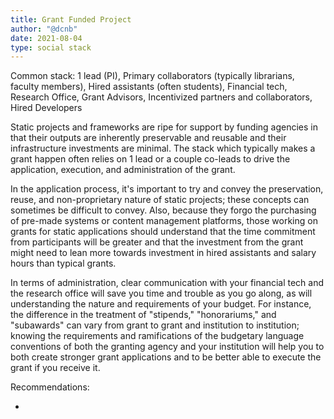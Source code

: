 ```yaml
---
title: Grant Funded Project
author: "@dcnb"
date: 2021-08-04
type: social stack
---
```


Common stack: 1 lead (PI), Primary collaborators (typically librarians, faculty members), Hired assistants (often students), Financial tech, Research Office, Grant Advisors, Incentivized partners and collaborators, Hired Developers

Static projects and frameworks are ripe for support by funding agencies in that their outputs are inherently preservable and reusable and their infrastructure investments are minimal. The stack which typically makes a grant happen often relies on 1 lead or a couple co-leads to drive the application, execution, and administration of the grant. 

In the application process, it's important to try and convey the preservation, reuse, and non-proprietary nature of static projects; these concepts can sometimes be difficult to convey. Also, because they forgo the purchasing of pre-made systems or content management platforms, those working on grants for static applications should understand that the time commitment from participants will be greater and that the investment from the grant might need to lean more towards investment in hired assistants and salary hours than typical grants.   

In terms of administration, clear communication with your financial tech and the research office will save you time and trouble as you go along, as will understanding the nature and requirements of your budget. For instance, the difference in the treatment of "stipends," "honorariums," and "subawards" can vary from grant to grant and institution to institution; knowing the requirements and ramifications of the budgetary language conventions of both the granting agency and your institution will help you to both create stronger grant applications and to be better able to execute the grant if you receive it. 

Recommendations: 

- 
